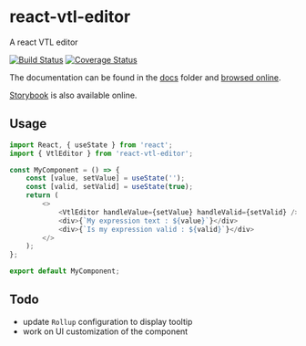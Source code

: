 # react-vtl-editor

A react VTL editor

[![Build Status](https://travis-ci.org/statisticsnorway/react-vtl-editor.svg?branch=master)](https://travis-ci.org/statisticsnorway/react-vtl-editor)
[![Coverage Status](https://coveralls.io/repos/github/statisticsnorway/react-vtl-editor/badge.svg?branch=master)](https://coveralls.io/github/statisticsnorway/react-vtl-editor?branch=master)

The documentation can be found in the [docs](https://github.com/statisticsnorway/react-vtl-editor/tree/master/docs) folder and [browsed online](https://statisticsnorway.github.io/react-vtl-editor).

[Storybook](https://statisticsnorway.github.io/react-vtl-editor/storybook) is also available online.

## Usage

```javascript
import React, { useState } from 'react';
import { VtlEditor } from 'react-vtl-editor';

const MyComponent = () => {
	const [value, setValue] = useState('');
	const [valid, setValid] = useState(true);
	return (
		<>
			<VtlEditor handleValue={setValue} handleValid={setValid} />
			<div>{`My expression text : ${value}`}</div>
			<div>{`Is my expression valid : ${valid}`}</div>
		</>
	);
};

export default MyComponent;
```

## Todo

- update `Rollup` configuration to display tooltip
- work on UI customization of the component
